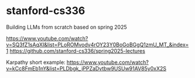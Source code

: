 # stanford-cs336
Building LLMs from scratch based on spring 2025 

https://www.youtube.com/watch?v=SQ3fZ1sAqXI&list=PLoROMvodv4rOY23Y0BoGoBGgQ1zmU_MT_&index=1
https://github.com/stanford-cs336/spring2025-lectures



Karpathy short example: https://www.youtube.com/watch?v=kCc8FmEb1nY&list=PLDbgk_jPPZaDvtbw9USUw91AV85y0xX2S
